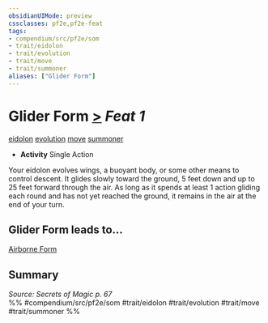 ```yaml
---
obsidianUIMode: preview
cssclasses: pf2e,pf2e-feat
tags:
- compendium/src/pf2e/som
- trait/eidolon
- trait/evolution
- trait/move
- trait/summoner
aliases: ["Glider Form"]
---
```

# Glider Form  [>](rules/core-rulebook/chapter-9-playing-the-game.md#Actions "Single Action") *Feat 1*  
[eidolon](rules/traits/eidolon-som.md "Eidolon Creature Type Trait")  [evolution](rules/traits/evolution-som.md "Evolution Feat Trait")  [move](rules/traits/move.md "Move Combat Trait")  [summoner](rules/traits/summoner-som.md "Summoner Class Trait")  

- **Activity** Single Action

Your eidolon evolves wings, a buoyant body, or some other means to control descent. It glides slowly toward the ground, 5 feet down and up to 25 feet forward through the air. As long as it spends at least 1 action gliding each round and has not yet reached the ground, it remains in the air at the end of your turn.

## Glider Form leads to...

[Airborne Form](compendium/feats/airborne-form-som.md)

## Summary

*Source: Secrets of Magic p. 67*  
%% #compendium/src/pf2e/som #trait/eidolon #trait/evolution #trait/move #trait/summoner %%